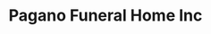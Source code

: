 ---
title: "Pagano Funeral Home Inc"
url: /garnet-valley/pagano-funeral-home-inc/
shop: Bestattungen
---